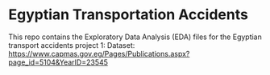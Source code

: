 # Egyptian Transportation Accidents 
This repo contains the Exploratory Data Analysis (EDA) files for the Egyptian transport accidents project
1: Dataset: https://www.capmas.gov.eg/Pages/Publications.aspx?page_id=5104&YearID=23545
